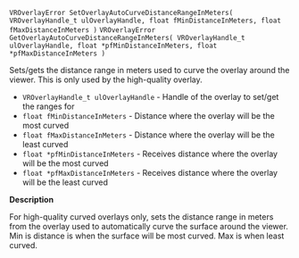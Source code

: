 `VROverlayError SetOverlayAutoCurveDistanceRangeInMeters( VROverlayHandle_t ulOverlayHandle, float fMinDistanceInMeters, float fMaxDistanceInMeters )`
`VROverlayError GetOverlayAutoCurveDistanceRangeInMeters( VROverlayHandle_t ulOverlayHandle, float *pfMinDistanceInMeters, float *pfMaxDistanceInMeters )`

Sets/gets the distance range in meters used to curve the overlay around the viewer. This is only used by the high-quality overlay.

* `VROverlayHandle_t ulOverlayHandle` - Handle of the overlay to set/get the ranges for
* `float fMinDistanceInMeters` - Distance where the overlay will be the most curved
* `float fMaxDistanceInMeters` - Distance where the overlay will be the least curved
* `float *pfMinDistanceInMeters` - Receives distance where the overlay will be the most curved
* `float *pfMaxDistanceInMeters` - Receives distance where the overlay will be the least curved

**Description**

For high-quality curved overlays only, sets the distance range in meters from the overlay used to automatically curve the surface around the viewer.  Min is distance is when the surface will be most curved.  Max is when least curved.
